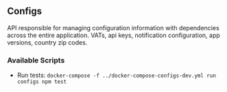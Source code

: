 ## Configs
API responsible for managing configuration information with dependencies across the entire application. VATs, api keys, notification configuration, app versions, country zip codes.


### Available Scripts
- Run tests: `docker-compose -f ../docker-compose-configs-dev.yml run configs npm test`
